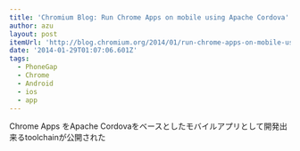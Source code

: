 ```yaml
---
title: 'Chromium Blog: Run Chrome Apps on mobile using Apache Cordova'
author: azu
layout: post
itemUrl: 'http://blog.chromium.org/2014/01/run-chrome-apps-on-mobile-using-apache.html'
date: '2014-01-29T01:07:06.601Z'
tags:
  - PhoneGap
  - Chrome
  - Android
  - ios
  - app
---
```

 Chrome Apps をApache Cordovaをベースとしたモバイルアプリとして開発出来るtoolchainが公開された
